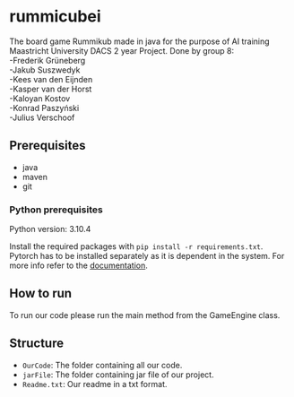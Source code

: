 # rummicubei
The board game Rummikub made in java for the purpose of AI training Maastricht University DACS 2 year Project.
Done by group 8: <br />
-Frederik Grüneberg <br />
-Jakub Suszwedyk <br />
-Kees van den Eijnden <br />
-Kasper van der Horst <br />
-Kaloyan Kostov <br />
-Konrad Paszyński <br />
-Julius Verschoof <br />

## Prerequisites
- java
- maven
- git

### Python prerequisites

Python version: 3.10.4

Install the required packages with `pip install -r requirements.txt`.
Pytorch has to be installed separately as it is dependent in the system. For more info
refer to the [documentation](https://pytorch.org/get-started/locally/).


## How to run

To run our code please run the main method from the GameEngine class.

## Structure

- `OurCode`: The folder containing all our code.
- `jarFile`: The folder containing jar file of our project.
- `Readme.txt`: Our readme in a txt format.
